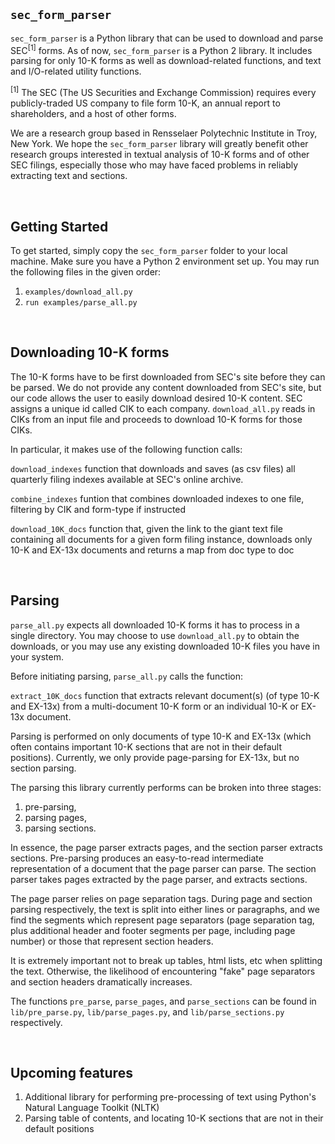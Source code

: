 <h2><code>sec_form_parser</code></h2>

<code>sec_form_parser</code> is a Python library that can be used to download and parse SEC<sup>[1]</sup> forms. As of now, <code>sec_form_parser</code> is a Python 2 library. It includes parsing for only 10-K forms as well as download-related functions, and text and I/O-related utility functions.

<sup>[1]</sup> The SEC (The US Securities and Exchange Commission) requires every publicly-traded US company to file form 10-K, an annual report to shareholders, and a host of other forms.

We are a research group based in Rensselaer Polytechnic Institute in Troy, New York. We hope the <code>sec_form_parser</code> library will greatly benefit other research groups interested in textual analysis of 10-K forms and of other SEC filings, especially those who may have faced problems in reliably extracting text and sections.

<br>

<h2>Getting Started</h2>

To get started, simply copy the <code>sec_form_parser</code> folder to your local machine. Make sure you have a Python 2 environment set up.
You may run the following files in the given order:
<ol>
<li><code>examples/download_all.py</code></li>
<li><code>run examples/parse_all.py</code></li>
</ol>

<br>

<h2>Downloading 10-K forms</h2>

The 10-K forms have to be first downloaded from SEC's site before they can be parsed.
We do not provide any content downloaded from SEC's site, but our code allows the user to easily download desired 10-K content.
SEC assigns a unique id called CIK to each company.
<code>download_all.py</code> reads in CIKs from an input file and proceeds to download 10-K forms for those CIKs.

In particular, it makes use of the following function calls:

<code>download_indexes</code>
function that downloads and saves (as csv files) all quarterly filing indexes available at SEC's online archive.

<code>combine_indexes</code>
funtion that combines downloaded indexes to one file, filtering by CIK and form-type if instructed

<code>download_10K_docs</code>
function that, given the link to the giant text file containing all documents for a given form filing instance, downloads only 10-K and EX-13x documents and returns a map from doc type to doc

<br>

<h2>Parsing</h2>

<code>parse_all.py</code> expects all downloaded 10-K forms it has to process in a single directory.
You may choose to use <code>download_all.py</code> to obtain the downloads, or you may use any existing downloaded 10-K files you have in your system.

Before initiating parsing, <code>parse_all.py</code> calls the function:

<code>extract_10K_docs</code>
function that extracts relevant document(s) (of type 10-K and EX-13x) from a multi-document 10-K form or an individual 10-K or EX-13x document.

Parsing is performed on only documents of type 10-K and EX-13x (which often contains important 10-K sections that are not in their default positions).
Currently, we only provide page-parsing for EX-13x, but no section parsing.

The parsing this library currently performs can be broken into three stages:
<ol>
<li>pre-parsing,</li>
<li>parsing pages,</li>
<li>parsing sections.</li>
</ol>

In essence, the page parser extracts pages, and the section parser extracts sections. Pre-parsing produces an easy-to-read intermediate representation of a document that the page parser can parse. The section parser takes pages extracted by the page parser, and extracts sections.

The page parser relies on page separation tags. During page and section parsing respectively, the text is split into either lines or paragraphs, and we find the segments which represent page separators (page separation tag, plus additional header and footer segments per page, including page number) or those that represent section headers.

It is extremely important not to break up tables, html lists, etc when splitting the text. Otherwise, the likelihood of encountering "fake" page separators and section headers dramatically increases.

The functions <code>pre_parse</code>, <code>parse_pages</code>, and <code>parse_sections</code> can be found in <code>lib/pre_parse.py</code>, <code>lib/parse_pages.py</code>, and <code>lib/parse_sections.py</code> respectively.

<br>

<h2>Upcoming features</h2>
<ol>
<li>Additional library for performing pre-processing of text using Python's Natural Language Toolkit (NLTK)</li>
<li>Parsing table of contents, and locating 10-K sections that are not in their default positions</li>
</ol>
